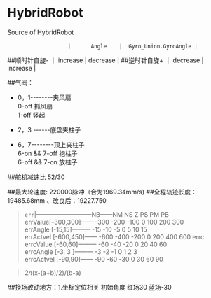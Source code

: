 # HybridRobot
Source of HybridRobot

                       ｜      Angle    |  Gyro_Union.GyroAngle |
##顺时针自旋- ｜ increase |       decrease        |
##逆时针自旋+ ｜ decrease |       increase        |

##气阀：
- 0，1--------夹风扇  
    0-off  抓风扇  
	1-off  竖起

- 2，3 ------底盘夹柱子
    
- 6，7--------顶上夹柱子  
   6-on  &&  7-off 抱柱子  
   6-off &&  7-on  放柱子

##舵机减速比 52/30


##最大轮速度:    220000脉冲（合为1969.34mm/s)
##全程轨迹长度：19485.68mm   、改良后：19227.750

> `err`|—————————NB——NM    NS    Z   PS   PM   PB  
errValue[-300,300]—— -300 -200  -100  0   100  200  300   
errAngle   [-15,15]———  -15  -10   -5    0    5    10   15  
errActvel  [-600,450]—— -600 -400  -200  0   200  400  600
> errc       
errcValue  [-60,60]——— -60   -40   -20   0   20   40   60  
errcAngle  [-3, 3 ]———  -3    -2    -1    0   1    2    3  
errcActvel [-90,90]—— -90   -60   -30   0   30   60   90


> 2*n*(x-(a+b)/2)/(b-a)

##换场改动地方：1.坐标定位相关   初始角度   红场30  蓝场-30
             


